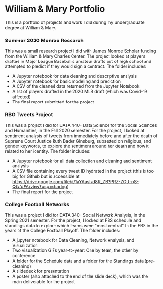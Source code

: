 # William & Mary Portfolio
This is a portfolio of projects and work I did during my undergraduate degree at William &amp; Mary.

### Summer 2020 Monroe Research  
This was a small research project I did with James Monroe Scholar funding from the William & Mary Charles Center. The project looked at players drafted in Major League Baseball's amateur drafts out of high school and attempted to predict if they would sign a contract. The folder includes:
- A Jupyter notebook for data cleaning and descriptive analysis  
- A Jupyter notebook for basic modeling and prediction  
- A CSV of the cleaned data returned from the Jupyter Notebook
- A list of players drafted in the 2020 MLB draft (which was Covid-19 affected)
- The final report submitted for the project  

### RBG Tweets Project
This was a project I did for DATA 440- Data Science for the Social Sciences and Humanities, in the Fall 2020 semester. For the project, I looked at sentiment analysis of tweets from immediately before and after the death of Supreme Court Justice Ruth Bader Ginsburg, subsetted on religious, and gender keywords, to explore the sentiment around her death and how it related to her identity. The folder includes:
- A Jupyter notebook for all  data collection and cleaning and sentiment analysis
- A CSV file containing every tweet ID hydrated in the project (this is too big for Github but is accessible at https://drive.google.com/file/d/1aYAaslvd8R_ZB2PRZ-ZOU-pS-QfkfdFA/view?usp=sharing)
- The final report for the project

### College Football Networks
This was a project I did for DATA 340- Social Network Analysis, in the Spring 2021 semester. For the project, I looked at FBS schedule and standings data to explore which teams were "most central" to the FBS in the years of the College Football Playoff. The folder includes:
- A jupyter notebook for Data Cleaning, Network Analysis, and Visualization
- Two visualization GIFs year-to-year: One by team, the other by conference
- A folder for the Schedule data and a folder for the Standings data (pre-cleaning)
- A slidedeck for presentation
- A poster (also attached to the end of the slide deck), which was the main deliverable for the project

